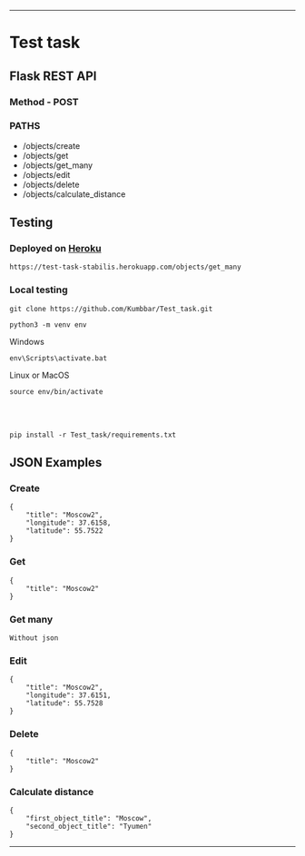 ***
# Test task
## Flask REST API
### Method - POST
### PATHS
* /objects/create
* /objects/get
* /objects/get_many
* /objects/edit
* /objects/delete
* /objects/calculate_distance

## Testing
### Deployed on [Heroku](https://test-task-stabilis.herokuapp.com/objects/get_many)
```
https://test-task-stabilis.herokuapp.com/objects/get_many
```
### Local testing
```
git clone https://github.com/Kumbbar/Test_task.git
```
```
python3 -m venv env
```
Windows
```
env\Scripts\activate.bat
```
Linux or MacOS
```
source env/bin/activate
```
<br>
<br>

```
pip install -r Test_task/requirements.txt
```
## JSON Examples
### Create
```
{
    "title": "Moscow2",
    "longitude": 37.6158,
    "latitude": 55.7522
}
```
### Get
```
{
    "title": "Moscow2"
}
```

### Get many
```
Without json
```
### Edit
```
{
    "title": "Moscow2",
    "longitude": 37.6151,
    "latitude": 55.7528
}
```
### Delete
```
{
    "title": "Moscow2"
}
```
### Calculate distance
```
{
    "first_object_title": "Moscow",
    "second_object_title": "Tyumen"
}
```
***
